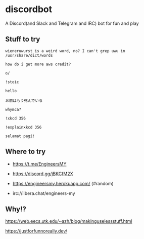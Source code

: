 # discordbot
A Discord(and Slack and Telegram and IRC) bot for fun and play

## Stuff to try

`wieneruwurst is a weird word, no? I can't grep uwu in /usr/share/dict/words`

`how do i get more aws credit?`

`o/`

`!stoic`

`hello`

`お前はもう死んでいる`

`whymca?`

`!xkcd 356`

`!explainxkcd 356`

`selamat pagi!`

## Where to try

* https://t.me/EngineersMY

* https://discord.gg/jBKCfM2X

* https://engineersmy.herokuapp.com/ (#random)

* irc://libera.chat/engineers-my

## Why!?

https://web.eecs.utk.edu/~azh/blog/makinguselessstuff.html

https://justforfunnoreally.dev/
